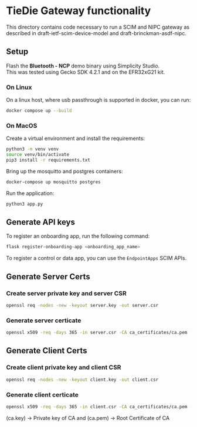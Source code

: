 # TieDie Gateway functionality

This directory contains code necessary to run a SCIM and NIPC gateway
as described in draft-ietf-scim-device-model and draft-brinckman-asdf-nipc.


## Setup

Flash the **Bluetooth - NCP** demo binary using Simplicity Studio.  
This was tested using Gecko SDK 4.2.1 and on the EFR32xG21 kit. 

### On Linux

On a linux host, where usb passthrough is supported in docker, you can run:

```bash
docker compose up --build
```
<!-- 
To initialize the database, run the following command:
```bash
docker exec -ti ciscoble-tiedie-ap-1 bash -c "flask db init" 
docker exec -ti ciscoble-tiedie-ap-1 bash -c "flask db migrate" 
docker exec -ti ciscoble-tiedie-ap-1 bash -c "flask db upgrade"  
```
-->

### On MacOS

Create a virtual environment and install the requirements:

```bash
python3 -m venv venv
source venv/bin/activate
pip3 install -r requirements.txt
```

Bring up the mosquitto and postgres containers:

```bash
docker-compose up mosquitto postgres
```
<!-- 
Initialize the database: 

```bash
flask db init
flask db migrate
flask db upgrade
``` -->

Run the application:

```bash
python3 app.py
```

## Generate API keys

To register an onboarding app, run the following command:


```bash
flask register-onboarding-app <onboarding_app_name>
```

To register a control or data app, you can use the `EndpointApps` SCIM APIs. 

## Generate Server Certs

### Create server private key and server CSR
```bash
openssl req -nodes -new -keyout server.key -out server.csr
```

### Generate server certicate 
```bash
openssl x509 -req -days 365 -in server.csr -CA ca_certificates/ca.pem -CAkey ca_certificates/ca.key -CAcreateserial -out server.crt
```

## Generate Client Certs

### Create client private key and client CSR
```bash
openssl req -nodes -new -keyout client.key -out client.csr
```

### Generate client certicate
```bash
openssl x509 -req -days 365 -in client.csr -CA ca_certificates/ca.pem -CAkey ca_certificates/ca.key -CAcreateserial -out client.crt
```

(ca.key) -> Private key of CA  and  (ca.pem) -> Root Certificate of CA 

